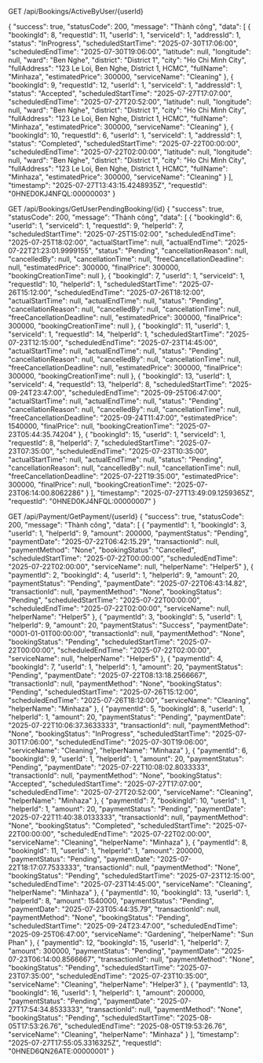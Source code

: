 GET /api/Bookings/ActiveByUser/{userId}

{
  "success": true,
  "statusCode": 200,
  "message": "Thành công",
  "data": [
    {
      "bookingId": 8,
      "requestId": 11,
      "userId": 1,
      "serviceId": 1,
      "addressId": 1,
      "status": "InProgress",
      "scheduledStartTime": "2025-07-30T17:06:00",
      "scheduledEndTime": "2025-07-30T19:06:00",
      "latitude": null,
      "longitude": null,
      "ward": "Ben Nghe",
      "district": "District 1",
      "city": "Ho Chi Minh City",
      "fullAddress": "123 Le Loi, Ben Nghe, District 1, HCMC",
      "fullName": "Minhaza",
      "estimatedPrice": 300000,
      "serviceName": "Cleaning"
    },
    {
      "bookingId": 9,
      "requestId": 12,
      "userId": 1,
      "serviceId": 1,
      "addressId": 1,
      "status": "Accepted",
      "scheduledStartTime": "2025-07-27T17:07:00",
      "scheduledEndTime": "2025-07-27T20:52:00",
      "latitude": null,
      "longitude": null,
      "ward": "Ben Nghe",
      "district": "District 1",
      "city": "Ho Chi Minh City",
      "fullAddress": "123 Le Loi, Ben Nghe, District 1, HCMC",
      "fullName": "Minhaza",
      "estimatedPrice": 300000,
      "serviceName": "Cleaning"
    },
    {
      "bookingId": 10,
      "requestId": 6,
      "userId": 1,
      "serviceId": 1,
      "addressId": 1,
      "status": "Completed",
      "scheduledStartTime": "2025-07-22T00:00:00",
      "scheduledEndTime": "2025-07-22T02:00:00",
      "latitude": null,
      "longitude": null,
      "ward": "Ben Nghe",
      "district": "District 1",
      "city": "Ho Chi Minh City",
      "fullAddress": "123 Le Loi, Ben Nghe, District 1, HCMC",
      "fullName": "Minhaza",
      "estimatedPrice": 300000,
      "serviceName": "Cleaning"
    }
  ],
  "timestamp": "2025-07-27T13:43:15.4248935Z",
  "requestId": "0HNED0KJ4NFQL:00000003"
}

GET /api/Bookings/GetUserPendingBooking/{id}
{
  "success": true,
  "statusCode": 200,
  "message": "Thành công",
  "data": [
    {
      "bookingId": 6,
      "userId": 1,
      "serviceId": 1,
      "requestId": 9,
      "helperId": 7,
      "scheduledStartTime": "2025-07-25T15:02:00",
      "scheduledEndTime": "2025-07-25T18:02:00",
      "actualStartTime": null,
      "actualEndTime": "2025-07-22T21:23:01.9999155",
      "status": "Pending",
      "cancellationReason": null,
      "cancelledBy": null,
      "cancellationTime": null,
      "freeCancellationDeadline": null,
      "estimatedPrice": 300000,
      "finalPrice": 300000,
      "bookingCreationTime": null
    },
    {
      "bookingId": 7,
      "userId": 1,
      "serviceId": 1,
      "requestId": 10,
      "helperId": 1,
      "scheduledStartTime": "2025-07-26T15:12:00",
      "scheduledEndTime": "2025-07-26T18:12:00",
      "actualStartTime": null,
      "actualEndTime": null,
      "status": "Pending",
      "cancellationReason": null,
      "cancelledBy": null,
      "cancellationTime": null,
      "freeCancellationDeadline": null,
      "estimatedPrice": 300000,
      "finalPrice": 300000,
      "bookingCreationTime": null
    },
    {
      "bookingId": 11,
      "userId": 1,
      "serviceId": 1,
      "requestId": 14,
      "helperId": 1,
      "scheduledStartTime": "2025-07-23T12:15:00",
      "scheduledEndTime": "2025-07-23T14:45:00",
      "actualStartTime": null,
      "actualEndTime": null,
      "status": "Pending",
      "cancellationReason": null,
      "cancelledBy": null,
      "cancellationTime": null,
      "freeCancellationDeadline": null,
      "estimatedPrice": 300000,
      "finalPrice": 300000,
      "bookingCreationTime": null
    },
    {
      "bookingId": 13,
      "userId": 1,
      "serviceId": 4,
      "requestId": 13,
      "helperId": 8,
      "scheduledStartTime": "2025-09-24T23:47:00",
      "scheduledEndTime": "2025-09-25T06:47:00",
      "actualStartTime": null,
      "actualEndTime": null,
      "status": "Pending",
      "cancellationReason": null,
      "cancelledBy": null,
      "cancellationTime": null,
      "freeCancellationDeadline": "2025-09-24T11:47:00",
      "estimatedPrice": 1540000,
      "finalPrice": null,
      "bookingCreationTime": "2025-07-23T05:44:35.74204"
    },
    {
      "bookingId": 15,
      "userId": 1,
      "serviceId": 1,
      "requestId": 8,
      "helperId": 7,
      "scheduledStartTime": "2025-07-23T07:35:00",
      "scheduledEndTime": "2025-07-23T10:35:00",
      "actualStartTime": null,
      "actualEndTime": null,
      "status": "Pending",
      "cancellationReason": null,
      "cancelledBy": null,
      "cancellationTime": null,
      "freeCancellationDeadline": "2025-07-22T19:35:00",
      "estimatedPrice": 300000,
      "finalPrice": null,
      "bookingCreationTime": "2025-07-23T06:14:00.8062286"
    }
  ],
  "timestamp": "2025-07-27T13:49:09.1259365Z",
  "requestId": "0HNED0KJ4NFQL:00000007"
}




GET /api/Payment/GetPayment/{userId}
{
  "success": true,
  "statusCode": 200,
  "message": "Thành công",
  "data": [
    {
      "paymentId": 1,
      "bookingId": 3,
      "userId": 1,
      "helperId": 9,
      "amount": 200000,
      "paymentStatus": "Pending",
      "paymentDate": "2025-07-22T06:42:15.29",
      "transactionId": null,
      "paymentMethod": "None",
      "bookingStatus": "Cancelled",
      "scheduledStartTime": "2025-07-22T00:00:00",
      "scheduledEndTime": "2025-07-22T02:00:00",
      "serviceName": null,
      "helperName": "Helper5"
    },
    {
      "paymentId": 2,
      "bookingId": 4,
      "userId": 1,
      "helperId": 9,
      "amount": 20,
      "paymentStatus": "Pending",
      "paymentDate": "2025-07-22T06:43:14.82",
      "transactionId": null,
      "paymentMethod": "None",
      "bookingStatus": "Pending",
      "scheduledStartTime": "2025-07-22T00:00:00",
      "scheduledEndTime": "2025-07-22T02:00:00",
      "serviceName": null,
      "helperName": "Helper5"
    },
    {
      "paymentId": 3,
      "bookingId": 5,
      "userId": 1,
      "helperId": 9,
      "amount": 20,
      "paymentStatus": "Success",
      "paymentDate": "0001-01-01T00:00:00",
      "transactionId": null,
      "paymentMethod": "None",
      "bookingStatus": "Pending",
      "scheduledStartTime": "2025-07-22T00:00:00",
      "scheduledEndTime": "2025-07-22T02:00:00",
      "serviceName": null,
      "helperName": "Helper5"
    },
    {
      "paymentId": 4,
      "bookingId": 7,
      "userId": 1,
      "helperId": 1,
      "amount": 20,
      "paymentStatus": "Pending",
      "paymentDate": "2025-07-22T08:13:18.2566667",
      "transactionId": null,
      "paymentMethod": "None",
      "bookingStatus": "Pending",
      "scheduledStartTime": "2025-07-26T15:12:00",
      "scheduledEndTime": "2025-07-26T18:12:00",
      "serviceName": "Cleaning",
      "helperName": "Minhaza"
    },
    {
      "paymentId": 5,
      "bookingId": 8,
      "userId": 1,
      "helperId": 1,
      "amount": 20,
      "paymentStatus": "Pending",
      "paymentDate": "2025-07-22T10:06:37.3633333",
      "transactionId": null,
      "paymentMethod": "None",
      "bookingStatus": "InProgress",
      "scheduledStartTime": "2025-07-30T17:06:00",
      "scheduledEndTime": "2025-07-30T19:06:00",
      "serviceName": "Cleaning",
      "helperName": "Minhaza"
    },
    {
      "paymentId": 6,
      "bookingId": 9,
      "userId": 1,
      "helperId": 1,
      "amount": 20,
      "paymentStatus": "Pending",
      "paymentDate": "2025-07-22T10:08:02.8033333",
      "transactionId": null,
      "paymentMethod": "None",
      "bookingStatus": "Accepted",
      "scheduledStartTime": "2025-07-27T17:07:00",
      "scheduledEndTime": "2025-07-27T20:52:00",
      "serviceName": "Cleaning",
      "helperName": "Minhaza"
    },
    {
      "paymentId": 7,
      "bookingId": 10,
      "userId": 1,
      "helperId": 1,
      "amount": 20,
      "paymentStatus": "Pending",
      "paymentDate": "2025-07-22T11:40:38.0133333",
      "transactionId": null,
      "paymentMethod": "None",
      "bookingStatus": "Completed",
      "scheduledStartTime": "2025-07-22T00:00:00",
      "scheduledEndTime": "2025-07-22T02:00:00",
      "serviceName": "Cleaning",
      "helperName": "Minhaza"
    },
    {
      "paymentId": 8,
      "bookingId": 11,
      "userId": 1,
      "helperId": 1,
      "amount": 200000,
      "paymentStatus": "Pending",
      "paymentDate": "2025-07-22T18:17:07.7533333",
      "transactionId": null,
      "paymentMethod": "None",
      "bookingStatus": "Pending",
      "scheduledStartTime": "2025-07-23T12:15:00",
      "scheduledEndTime": "2025-07-23T14:45:00",
      "serviceName": "Cleaning",
      "helperName": "Minhaza"
    },
    {
      "paymentId": 10,
      "bookingId": 13,
      "userId": 1,
      "helperId": 8,
      "amount": 1540000,
      "paymentStatus": "Pending",
      "paymentDate": "2025-07-23T05:44:35.79",
      "transactionId": null,
      "paymentMethod": "None",
      "bookingStatus": "Pending",
      "scheduledStartTime": "2025-09-24T23:47:00",
      "scheduledEndTime": "2025-09-25T06:47:00",
      "serviceName": "Gardening",
      "helperName": "Sun Phan"
    },
    {
      "paymentId": 12,
      "bookingId": 15,
      "userId": 1,
      "helperId": 7,
      "amount": 300000,
      "paymentStatus": "Pending",
      "paymentDate": "2025-07-23T06:14:00.8566667",
      "transactionId": null,
      "paymentMethod": "None",
      "bookingStatus": "Pending",
      "scheduledStartTime": "2025-07-23T07:35:00",
      "scheduledEndTime": "2025-07-23T10:35:00",
      "serviceName": "Cleaning",
      "helperName": "Helper3"
    },
    {
      "paymentId": 13,
      "bookingId": 16,
      "userId": 1,
      "helperId": 1,
      "amount": 200000,
      "paymentStatus": "Pending",
      "paymentDate": "2025-07-27T17:54:34.8533333",
      "transactionId": null,
      "paymentMethod": "None",
      "bookingStatus": "Pending",
      "scheduledStartTime": "2025-08-05T17:53:26.76",
      "scheduledEndTime": "2025-08-05T19:53:26.76",
      "serviceName": "Cleaning",
      "helperName": "Minhaza"
    }
  ],
  "timestamp": "2025-07-27T17:55:05.3316325Z",
  "requestId": "0HNED6QN26ATE:00000001"
}